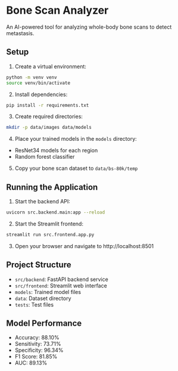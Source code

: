 # Bone Scan Analyzer

An AI-powered tool for analyzing whole-body bone scans to detect metastasis.

## Setup

1. Create a virtual environment:

```bash
python -m venv venv
source venv/bin/activate
```

2. Install dependencies:

```bash
pip install -r requirements.txt
```

3. Create required directories:

```bash
mkdir -p data/images data/models
```

4. Place your trained models in the `models` directory:
- ResNet34 models for each region
- Random forest classifier

5. Copy your bone scan dataset to `data/bs-80k/temp`

## Running the Application

1. Start the backend API:

```bash
uvicorn src.backend.main:app --reload
```

2. Start the Streamlit frontend:
```bash
streamlit run src.frontend.app.py
```

3. Open your browser and navigate to http://localhost:8501

## Project Structure

- `src/backend`: FastAPI backend service
- `src/frontend`: Streamlit web interface
- `models`: Trained model files
- `data`: Dataset directory
- `tests`: Test files

## Model Performance

- Accuracy: 88.10%
- Sensitivity: 73.71%
- Specificity: 96.34%
- F1 Score: 81.85%
- AUC: 89.13%